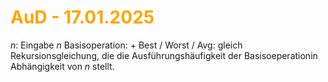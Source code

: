 # <font color = "orange">AuD - 17.01.2025</font>
$n$: Eingabe $n$
Basisoperation: $+$
Best / Worst / Avg: gleich
Rekursionsgleichung, die die Ausführungshäufigkeit der Basisoeperationin Abhängigkeit von $n$ stellt.

